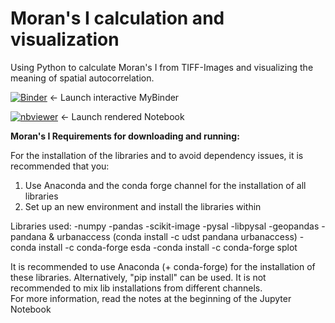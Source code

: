 # Moran's I calculation and visualization

Using Python to calculate Moran's I from TIFF-Images and visualizing the meaning of spatial autocorrelation.


[![Binder](https://mybinder.org/badge_logo.svg)](https://mybinder.org/v2/gh/simon-donike/Morans_I/master)  <- Launch interactive MyBinder  

[![nbviewer](https://camo.githubusercontent.com/bfeb5472ee3df9b7c63ea3b260dc0c679be90b97/68747470733a2f2f696d672e736869656c64732e696f2f62616467652f72656e6465722d6e627669657765722d6f72616e67652e7376673f636f6c6f72423d66333736323626636f6c6f72413d346434643464)](https://nbviewer.jupyter.org/github/simon-donike/Morans_I/blob/master/Morans_I.ipynb)  <- Launch rendered Notebook  
  
  
  


**Moran's I Requirements for downloading and running:**


For the installation of the libraries and to avoid dependency issues, it is recommended that you:
1. Use Anaconda and the conda forge channel for the installation of all libraries
2. Set up an new environment and install the libraries within

Libraries used:
-numpy
-pandas
-scikit-image
-pysal
-libpysal
-geopandas
-pandana & urbanaccess (conda install -c udst pandana urbanaccess)
-conda install -c conda-forge esda
-conda install -c conda-forge splot



It is recommended to use Anaconda (+ conda-forge) for the installation of these libraries.
Alternatively, "pip install" can be used. It is not recommended to mix lib installations from
different channels.  
For more information, read the notes at the beginning of the Jupyter Notebook
